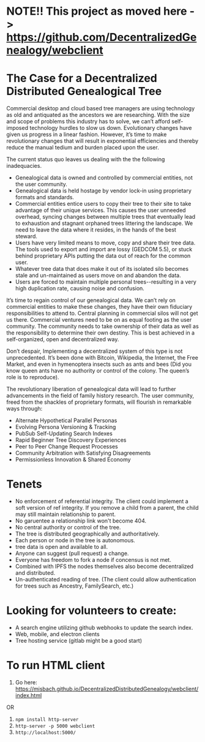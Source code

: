 # NOTE!! This project as moved here -> https://github.com/DecentralizedGenealogy/webclient

# The Case for a Decentralized Distributed Genealogical Tree

Commercial desktop and cloud based tree managers are using technology as old and antiquated as the ancestors we are researching. With the size and scope of problems this industry has to solve, we can’t afford self-imposed technology hurdles to slow us down. Evolutionary changes have given us progress in a linear fashion. However, it’s time to make revolutionary changes that will result in exponential efficiencies and thereby reduce the manual tedium and burden placed upon the user.

The current status quo leaves us dealing with the the following inadequacies.
- Genealogical data is owned and controlled by commercial entities, not the user community.
- Genealogical data is held hostage by vendor lock-in using proprietary formats and standards.
- Commercial entities entice users to copy their tree to their site to take advantage of their unique services. This causes the user unneeded overhead, syncing changes between multiple trees that eventually lead to exhaustion and stagnant orphaned trees littering the landscape. We need to leave the data where it resides, in the hands of the best steward.
- Users have very limited means to move, copy and share their tree data. The tools used to export and import are lossy (GEDCOM 5.5), or stuck behind proprietary APIs putting the data out of reach for the common user.
- Whatever tree data that does make it out of its isolated silo becomes stale and un-maintained as users move on and abandon the data.
- Users are forced to maintain multiple personal trees--resulting in a very high duplication rate, causing noise and confusion.

It’s time to regain control of our genealogical data. We can’t rely on commercial entities to make these changes, they have their own fiduciary responsibilities to attend to. Central planning in commercial silos will not get us there. Commercial ventures need to be on as equal footing as the user community. The community needs to take ownership of their data as well as the responsibility to determine their own destiny. This is best achieved in a self-organized, open and decentralized way.

Don’t despair, Implementing a decentralized system of this type is not unprecedented. It’s been done with Bitcoin, Wikipedia, the Internet, the Free Market, and even in hymenoptera insects such as ants and bees (Did you know queen ants have no authority or control of the colony. The queen’s role is to reproduce).

The revolutionary liberation of genealogical data will lead to further advancements in the field of family history research. The user community, freed from the shackles of proprietary formats, will flourish in remarkable ways through:

- Alternate Hypothetical Parallel Personas
- Evolving Persona Versioning & Tracking 
- PubSub Self-Updating Search Indexes
- Rapid Beginner Tree Discovery Experiences
- Peer to Peer Change Request Processes 
- Community Arbitration with Satisfying Disagreements
- Permissionless Innovation & Shared Economy

# Tenets
- No enforcement of referential integrity. The client could implement a soft version of ref integrity. If you remove a child from a parent, the child may still maintain relationship to parent.
- No garuentee a relationship link won't become 404.
- No central authority or control of the tree.
- The tree is distributed geographically and authoritatively.
- Each person or node in the tree is autonomous.
- tree data is open and available to all.
- Anyone can suggest (pull request) a change.
- Everyone has freedom to fork a node if concensus is not met.
- Combined with IPFS the nodes themselves also become decentralized and distributed.
- Un-authenticated reading of tree. (The client could allow authentication for trees such as Ancestry, FamilySearch, etc.)

# Looking for volunteers to create:
* A search engine utilizing github webhooks to update the search index.
* Web, mobile, and electron clients
* Tree hosting service (gitlab might be a good start)

# To run HTML client
1. Go here: https://misbach.github.io/DecentralizedDistributedGenealogy/webclient/index.html

OR

1. `npm install http-server`
2. `http-server -p 5000 webclient`
3. `http://localhost:5000/`
